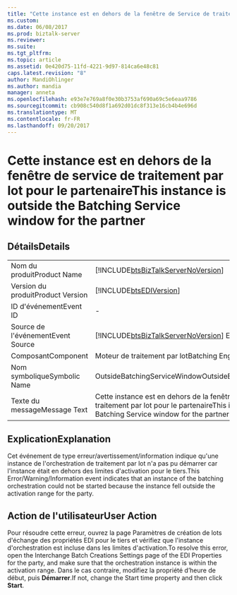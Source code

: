```yaml
---
title: "Cette instance est en dehors de la fenêtre de Service de traitement par lot pour le partenaire | Documents Microsoft"
ms.custom: 
ms.date: 06/08/2017
ms.prod: biztalk-server
ms.reviewer: 
ms.suite: 
ms.tgt_pltfrm: 
ms.topic: article
ms.assetid: 0e420d75-11fd-4221-9d97-814ca6e48c81
caps.latest.revision: "8"
author: MandiOhlinger
ms.author: mandia
manager: anneta
ms.openlocfilehash: e93e7e769a8f0e30b3753af690a69c5e6eaa9786
ms.sourcegitcommit: cb908c540d8f1a692d01dc8f313e16cb4b4e696d
ms.translationtype: MT
ms.contentlocale: fr-FR
ms.lasthandoff: 09/20/2017
---
```

# <a name="this-instance-is-outside-the-batching-service-window-for-the-partner"></a><span data-ttu-id="3d8fc-102">Cette instance est en dehors de la fenêtre de service de traitement par lot pour le partenaire</span><span class="sxs-lookup"><span data-stu-id="3d8fc-102">This instance is outside the Batching Service window for the partner</span></span>
## <a name="details"></a><span data-ttu-id="3d8fc-103">Détails</span><span class="sxs-lookup"><span data-stu-id="3d8fc-103">Details</span></span>  
  
|||  
|-|-|  
|<span data-ttu-id="3d8fc-104">Nom du produit</span><span class="sxs-lookup"><span data-stu-id="3d8fc-104">Product Name</span></span>|[!INCLUDE[btsBizTalkServerNoVersion](../includes/btsbiztalkservernoversion-md.md)]|  
|<span data-ttu-id="3d8fc-105">Version du produit</span><span class="sxs-lookup"><span data-stu-id="3d8fc-105">Product Version</span></span>|[!INCLUDE[btsEDIVersion](../includes/btsediversion-md.md)]|  
|<span data-ttu-id="3d8fc-106">ID d'événement</span><span class="sxs-lookup"><span data-stu-id="3d8fc-106">Event ID</span></span>|-|  
|<span data-ttu-id="3d8fc-107">Source de l'événement</span><span class="sxs-lookup"><span data-stu-id="3d8fc-107">Event Source</span></span>|[!INCLUDE[btsBizTalkServerNoVersion](../includes/btsbiztalkservernoversion-md.md)]<span data-ttu-id="3d8fc-108"> EDI</span><span class="sxs-lookup"><span data-stu-id="3d8fc-108"> EDI</span></span>|  
|<span data-ttu-id="3d8fc-109">Composant</span><span class="sxs-lookup"><span data-stu-id="3d8fc-109">Component</span></span>|<span data-ttu-id="3d8fc-110">Moteur de traitement par lot</span><span class="sxs-lookup"><span data-stu-id="3d8fc-110">Batching Engine</span></span>|  
|<span data-ttu-id="3d8fc-111">Nom symbolique</span><span class="sxs-lookup"><span data-stu-id="3d8fc-111">Symbolic Name</span></span>|<span data-ttu-id="3d8fc-112">OutsideBatchingServiceWindow</span><span class="sxs-lookup"><span data-stu-id="3d8fc-112">OutsideBatchingServiceWindow</span></span>|  
|<span data-ttu-id="3d8fc-113">Texte du message</span><span class="sxs-lookup"><span data-stu-id="3d8fc-113">Message Text</span></span>|<span data-ttu-id="3d8fc-114">Cette instance est en dehors de la fenêtre de service de traitement par lot pour le partenaire</span><span class="sxs-lookup"><span data-stu-id="3d8fc-114">This instance is outside the Batching Service window for the partner</span></span>|  
  
## <a name="explanation"></a><span data-ttu-id="3d8fc-115">Explication</span><span class="sxs-lookup"><span data-stu-id="3d8fc-115">Explanation</span></span>  
 <span data-ttu-id="3d8fc-116">Cet événement de type erreur/avertissement/information indique qu'une instance de l'orchestration de traitement par lot n'a pas pu démarrer car l'instance était en dehors des limites d'activation pour le tiers.</span><span class="sxs-lookup"><span data-stu-id="3d8fc-116">This Error/Warning/Information event indicates that an instance of the batching orchestration could not be started because the instance fell outside the activation range for the party.</span></span>  
  
## <a name="user-action"></a><span data-ttu-id="3d8fc-117">Action de l'utilisateur</span><span class="sxs-lookup"><span data-stu-id="3d8fc-117">User Action</span></span>  
 <span data-ttu-id="3d8fc-118">Pour résoudre cette erreur, ouvrez la page Paramètres de création de lots d'échange des propriétés EDI pour le tiers et vérifiez que l'instance d'orchestration est incluse dans les limites d'activation.</span><span class="sxs-lookup"><span data-stu-id="3d8fc-118">To resolve this error, open the Interchange Batch Creations Settings page of the EDI Properties for the party, and make sure that the orchestration instance is within the activation range.</span></span> <span data-ttu-id="3d8fc-119">Dans le cas contraire, modifiez la propriété d’heure de début, puis **Démarrer**.</span><span class="sxs-lookup"><span data-stu-id="3d8fc-119">If not, change the Start time property and then click **Start**.</span></span>